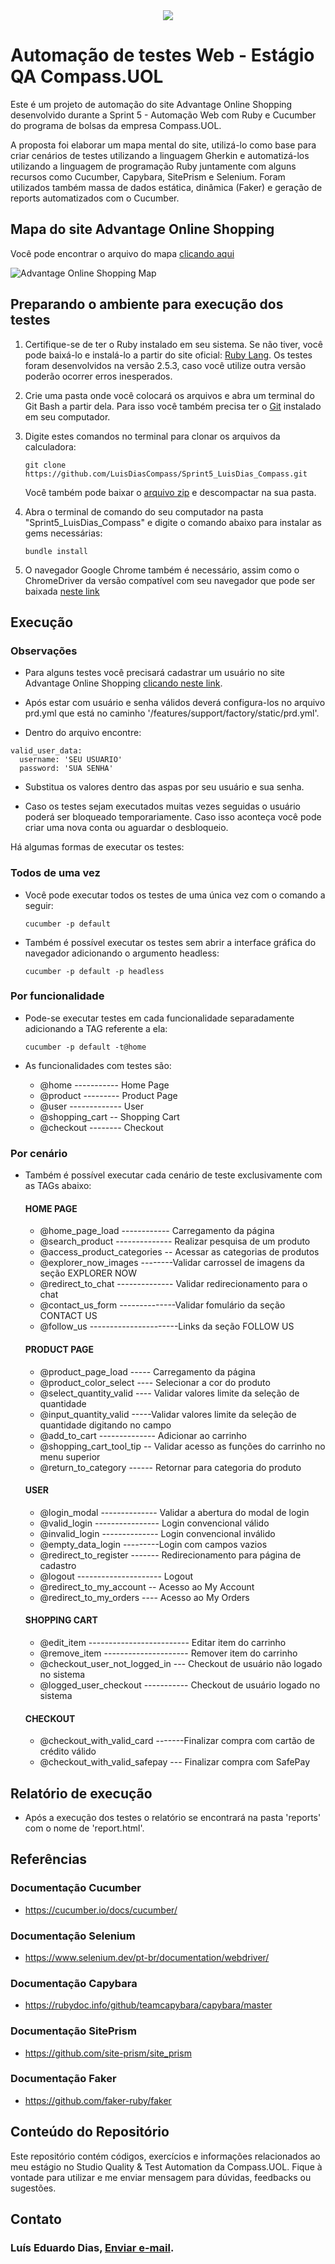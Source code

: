 <div align="center"><img src="https://media.licdn.com/dms/image/C4D16AQElB0y1d5svPg/profile-displaybackgroundimage-shrink_200_800/0/1658867832742?e=2147483647&v=beta&t=i56I1rSG-TTCSP6hZbam6Wo9gwZINgRKqeXGKuCwP0w" tittle="compass.uol"></div>

# Automação de testes Web - Estágio QA Compass.UOL

Este é um projeto de automação do site Advantage Online Shopping desenvolvido durante a Sprint 5 - Automação Web com Ruby e Cucumber do programa de bolsas da empresa Compass.UOL. 

A proposta foi elaborar um mapa mental do site, utilizá-lo como base para criar cenários de testes utilizando a linguagem Gherkin e automatizá-los utilizando a linguagem de programação Ruby juntamente com alguns recursos como Cucumber, Capybara, SitePrism e Selenium. Foram utilizados também massa de dados estática, dinâmica (Faker) e geração de reports automatizados com o Cucumber.

## Mapa do site Advantage Online Shopping
Você pode encontrar o arquivo do mapa [clicando aqui](/advantage-online-shopping/mapa-mental/)
	
![Advantage Online Shopping Map](/mapa-mental/advantage-online-shopping.png)

## Preparando o ambiente para execução dos testes

1. Certifique-se de ter o Ruby instalado em seu sistema. Se não tiver, você pode baixá-lo e instalá-lo a partir do site oficial: [Ruby Lang](https://www.ruby-lang.org/). Os testes foram desenvolvidos na versão 2.5.3, caso você utilize outra versão poderão ocorrer erros inesperados.

2. Crie uma pasta onde você colocará os arquivos e abra um terminal do Git Bash a partir dela. Para isso você também precisa ter o [Git](https://git-scm.com/) instalado em seu computador.

3. Digite estes comandos no terminal para clonar os arquivos da calculadora:
   ```
   git clone https://github.com/LuisDiasCompass/Sprint5_LuisDias_Compass.git

   ```

   Você também pode baixar o [arquivo zip](https://github.com/LuisDiasCompass/Sprint5_LuisDias_Compass/archive/refs/heads/main.zip) e descompactar na sua pasta.

4. Abra o terminal de comando do seu computador na pasta "Sprint5_LuisDias_Compass" e digite o comando abaixo para instalar as gems necessárias:

   ```
   bundle install

   ```

5. O navegador Google Chrome também é necessário, assim como o ChromeDriver da versão compatível com seu navegador que pode ser baixada [neste link](https://chromedriver.chromium.org/downloads) 

## Execução
### Observações

* Para alguns testes você precisará cadastrar um usuário no site Advantage Online Shopping [clicando neste link](https://advantageonlineshopping.com/#/register).

* Após estar com usuário e senha válidos deverá configura-los no arquivo prd.yml que está no caminho '/features/support/factory/static/prd.yml'.

* Dentro do arquivo encontre:
```
valid_user_data:
  username: 'SEU USUARIO'
  password: 'SUA SENHA'
```
* Substitua os valores dentro das aspas por seu usuário e sua senha.

* Caso os testes sejam executados muitas vezes seguidas o usuário poderá ser bloqueado temporariamente. Caso isso aconteça você pode criar uma nova conta ou aguardar o desbloqueio.

Há algumas formas de executar os testes:

### Todos de uma vez

* Você pode executar todos os testes de uma única vez com o comando a seguir:

   ```
   cucumber -p default

   ```
* Também é possível executar os testes sem abrir a interface gráfica do navegador adicionando o argumento headless:

   ```
   cucumber -p default -p headless

   ```

### Por funcionalidade

* Pode-se executar testes em cada funcionalidade separadamente adicionando a TAG referente a ela:

   ```
   cucumber -p default -t@home

   ```
* As funcionalidades com testes são:
    - @home ----------- Home Page
    - @product --------- Product Page
    - @user ------------- User
    - @shopping_cart -- Shopping Cart
    - @checkout -------- Checkout

### Por cenário

* Também é possível executar cada cenário de teste exclusivamente com as TAGs abaixo:
    #### HOME PAGE
    - @home_page_load ------------ Carregamento da página
    - @search_product -------------- Realizar pesquisa de um produto
    - @access_product_categories -- Acessar as categorias de produtos
    - @explorer_now_images --------Validar carrossel de imagens da seção EXPLORER NOW
    - @redirect_to_chat -------------- Validar redirecionamento para o chat
    - @contact_us_form --------------Validar fomulário da seção CONTACT US
    - @follow_us ----------------------Links da seção FOLLOW US

    #### PRODUCT PAGE
    - @product_page_load ----- Carregamento da página
    - @product_color_select ---- Selecionar a cor do produto
    - @select_quantity_valid ---- Validar valores limite da seleção de quantidade
    - @input_quantity_valid -----Validar valores limite da seleção de quantidade digitando no campo
    - @add_to_cart -------------- Adicionar ao carrinho
    - @shopping_cart_tool_tip -- Validar acesso as funções do carrinho no menu superior
    - @return_to_category ------ Retornar para categoria do produto

    #### USER
    - @login_modal -------------- Validar a abertura do modal de login
    - @valid_login ---------------- Login convencional válido
    - @invalid_login -------------- Login convencional inválido
    - @empty_data_login ---------Login com campos vazios
    - @redirect_to_register ------- Redirecionamento para página de cadastro
    - @logout --------------------- Logout
    - @redirect_to_my_account -- Acesso ao My Account
    - @redirect_to_my_orders ---- Acesso ao My Orders

    #### SHOPPING CART
    - @edit_item ------------------------- Editar item do carrinho
    - @remove_item --------------------- Remover item do carrinho
    - @checkout_user_not_logged_in --- Checkout de usuário não logado no sistema
    - @logged_user_checkout ----------- Checkout de usuário logado no sistema

    #### CHECKOUT
    - @checkout_with_valid_card -------Finalizar compra com cartão de crédito válido
    - @checkout_with_valid_safepay --- Finalizar compra com SafePay

## Relatório de execução
 * Após a execução dos testes o relatório se encontrará na pasta 'reports' com o nome de 'report.html'.
 
## Referências
   
### Documentação Cucumber
   * https://cucumber.io/docs/cucumber/

### Documentação Selenium
   * https://www.selenium.dev/pt-br/documentation/webdriver/

### Documentação Capybara
   * https://rubydoc.info/github/teamcapybara/capybara/master

### Documentação SitePrism
   * https://github.com/site-prism/site_prism

### Documentação Faker 
   * https://github.com/faker-ruby/faker

## Conteúdo do Repositório

Este repositório contém códigos, exercícios e informações relacionados ao meu estágio no Studio Quality & Test Automation da Compass.UOL. Fique à vontade para utilizar e me enviar mensagem para dúvidas, feedbacks ou sugestões.

## Contato
### Luís Eduardo Dias, [Enviar e-mail](mailto:luis.dias.pb@compasso.com.br).
